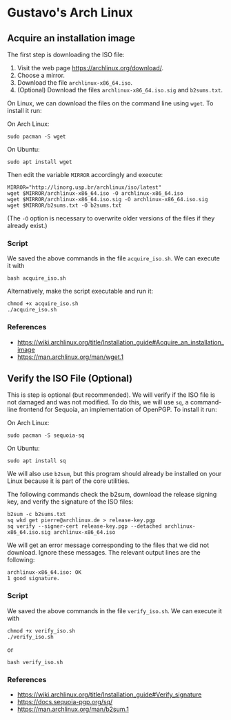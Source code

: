 # Gustavo's Arch Linux

## Acquire an installation image

The first step is downloading the ISO file:

1. Visit the web page <https://archlinux.org/download/>.
2. Choose a mirror.
3. Download the file `archlinux-x86_64.iso`.
4. (Optional) Download the files `archlinux-x86_64.iso.sig` and `b2sums.txt`.

On Linux, we can download the files on the command line using `wget`. To install it run:

On Arch Linux:

    sudo pacman -S wget

On Ubuntu:

    sudo apt install wget

Then edit the variable `MIRROR` accordingly and execute:

    MIRROR="http://linorg.usp.br/archlinux/iso/latest"
    wget $MIRROR/archlinux-x86_64.iso -O archlinux-x86_64.iso
    wget $MIRROR/archlinux-x86_64.iso.sig -O archlinux-x86_64.iso.sig
    wget $MIRROR/b2sums.txt -O b2sums.txt

(The `-O` option is necessary to overwrite older versions of the files if they already exist.)

### Script

We saved the above commands in the file `acquire_iso.sh`. We can execute it with

    bash acquire_iso.sh

Alternatively, make the script executable and run it:

    chmod +x acquire_iso.sh
    ./acquire_iso.sh

### References

- <https://wiki.archlinux.org/title/Installation_guide#Acquire_an_installation_image>
- <https://man.archlinux.org/man/wget.1>

## Verify the ISO File (Optional)

This is step is optional (but recommended). We will verify if the ISO file is not damaged and was not modified. To do this, we will use `sq`, a command-line frontend for Sequoia, an implementation of OpenPGP. To install it run:

On Arch Linux:

    sudo pacman -S sequoia-sq

On Ubuntu:

    sudo apt install sq

We will also use `b2sum`, but this program should already be installed on your Linux because it is part of the core utilities.

The following commands check the b2sum, download the release signing key, and verify the signature of the ISO files:

    b2sum -c b2sums.txt
    sq wkd get pierre@archlinux.de > release-key.pgp
    sq verify --signer-cert release-key.pgp --detached archlinux-x86_64.iso.sig archlinux-x86_64.iso

We will get an error message corresponding to the files that we did not download. Ignore these messages. The relevant output lines are the following:

    archlinux-x86_64.iso: OK
    1 good signature.

### Script

We saved the above commands in the file `verify_iso.sh`. We can execute it with

    chmod +x verify_iso.sh
    ./verify_iso.sh

or

    bash verify_iso.sh

### References

- <https://wiki.archlinux.org/title/Installation_guide#Verify_signature>
- <https://docs.sequoia-pgp.org/sq/>
- <https://man.archlinux.org/man/b2sum.1>